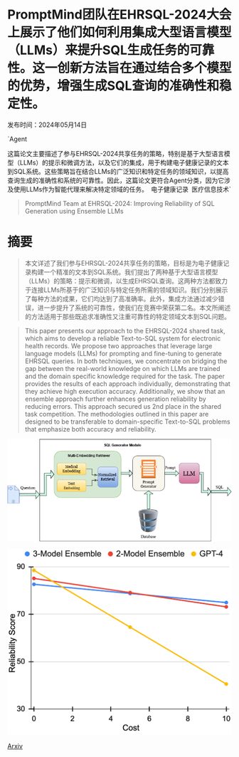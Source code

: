 # PromptMind团队在EHRSQL-2024大会上展示了他们如何利用集成大型语言模型（LLMs）来提升SQL生成任务的可靠性。这一创新方法旨在通过结合多个模型的优势，增强生成SQL查询的准确性和稳定性。

发布时间：2024年05月14日

`Agent

这篇论文主要描述了参与EHRSQL-2024共享任务的策略，特别是基于大型语言模型（LLMs）的提示和微调方法，以及它们的集成，用于构建电子健康记录的文本到SQL系统。这些策略旨在结合LLMs的广泛知识和特定任务的领域知识，以提高查询生成的准确性和系统的可靠性。因此，这篇论文更符合Agent分类，因为它涉及使用LLMs作为智能代理来解决特定领域的任务。` `电子健康记录` `医疗信息技术`

> PromptMind Team at EHRSQL-2024: Improving Reliability of SQL Generation using Ensemble LLMs

# 摘要

> 本文详述了我们参与EHRSQL-2024共享任务的策略，目标是为电子健康记录构建一个精准的文本到SQL系统。我们提出了两种基于大型语言模型（LLMs）的策略：提示和微调，以生成EHRSQL查询。这两种方法都致力于连接LLMs所基于的广泛知识与特定任务所需的领域知识。我们分别展示了每种方法的成果，它们均达到了高准确率。此外，集成方法通过减少错误，进一步提升了系统的可靠性，使我们在竞赛中荣获第二名。本文所阐述的方法适用于那些既追求准确性又注重可靠性的特定领域文本到SQL问题。

> This paper presents our approach to the EHRSQL-2024 shared task, which aims to develop a reliable Text-to-SQL system for electronic health records. We propose two approaches that leverage large language models (LLMs) for prompting and fine-tuning to generate EHRSQL queries. In both techniques, we concentrate on bridging the gap between the real-world knowledge on which LLMs are trained and the domain specific knowledge required for the task. The paper provides the results of each approach individually, demonstrating that they achieve high execution accuracy. Additionally, we show that an ensemble approach further enhances generation reliability by reducing errors. This approach secured us 2nd place in the shared task competition. The methodologies outlined in this paper are designed to be transferable to domain-specific Text-to-SQL problems that emphasize both accuracy and reliability.

![PromptMind团队在EHRSQL-2024大会上展示了他们如何利用集成大型语言模型（LLMs）来提升SQL生成任务的可靠性。这一创新方法旨在通过结合多个模型的优势，增强生成SQL查询的准确性和稳定性。](../../../paper_images/2405.08839/sql_generation.png)

![PromptMind团队在EHRSQL-2024大会上展示了他们如何利用集成大型语言模型（LLMs）来提升SQL生成任务的可靠性。这一创新方法旨在通过结合多个模型的优势，增强生成SQL查询的准确性和稳定性。](../../../paper_images/2405.08839/comparison.png)

[Arxiv](https://arxiv.org/abs/2405.08839)